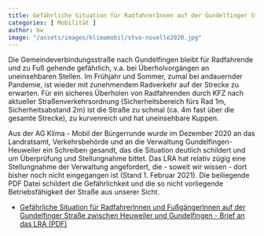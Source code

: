 ```yaml
---
title: Gefährliche Situation für RadfahrerInnen auf der Gundelfinger Straße
categories: [ Mobilität ]
author: bw
image: "/assets/images/klimamobil/stvo-novelle2020.jpg"
---
```


Die Gemeindeverbindungsstraße nach Gundelfingen bleibt für Radfahrende und zu Fuß gehende gefährlich, v.a. bei Überholvorgängen an uneinsehbaren Stellen. Im Frühjahr und Sommer, zumal bei andauernder Pandemie, ist wieder mit zunehmendem Radverkehr auf der Strecke zu erwarten. Für ein sicheres Überholen von Radfahrenden durch KFZ nach aktueller Straßenverkehrsordnung (Sicherheitsbereich fürs Rad 1m, Sicherheitsabstand 2m) ist die Straße zu schmal (ca. 4m fast über die gesamte Strecke), zu kurvenreich und hat uneinsehbare Kuppen. 

Aus der AG Klima - Mobil der Bürgerrunde wurde im Dezember 2020 an das Landratsamt, Verkehrsbehörde und an die Verwaltung Gundelfingen-Heuweiler ein Schreiben gesandt, das die Situation deutlich schildert und um Überprüfung und Stellungnahme bittet. Das LRA hat relativ zügig eine Stellungnahme der Verwaltung angefordert, die - soweit wir wissen - dort bisher noch nicht eingegangen ist (Stand 1. Februar 2021). Die beiliegende PDF Datei schildert die Gefährlichkeit und die so nicht vorliegende Betriebsfähigkeit der Straße aus unserer Sicht. 

* [Gefährliche Situation für RadfahrerInnen und FußgängerInnen auf der Gundelfinger Straße zwischen Heuweiler und Gundelfingen - Brief an das LRA (PDF)](https://drive.google.com/file/d/1moa8yd0NsaacMXSAn6Rr4H8KGwgfZZD0/view?usp=sharing)
